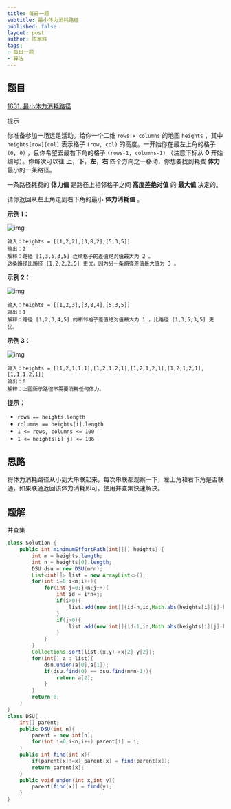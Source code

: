 ```yaml
---
title: 每日一题
subtitle: 最小体力消耗路径
published: false
layout: post
author: 陈家辉
tags:
- 每日一题
- 算法
---
```


## 题目

[1631. 最小体力消耗路径](https://leetcode.cn/problems/path-with-minimum-effort/)

提示

你准备参加一场远足活动。给你一个二维 `rows x columns` 的地图 `heights` ，其中 `heights[row][col]` 表示格子 `(row, col)` 的高度。一开始你在最左上角的格子 `(0, 0)` ，且你希望去最右下角的格子 `(rows-1, columns-1)` （注意下标从 **0** 开始编号）。你每次可以往 **上**，**下**，**左**，**右** 四个方向之一移动，你想要找到耗费 **体力** 最小的一条路径。

一条路径耗费的 **体力值** 是路径上相邻格子之间 **高度差绝对值** 的 **最大值** 决定的。

请你返回从左上角走到右下角的最小 **体力消耗值** 。

 

**示例 1：**

![img](https://assets.leetcode-cn.com/aliyun-lc-upload/uploads/2020/10/25/ex1.png)

```
输入：heights = [[1,2,2],[3,8,2],[5,3,5]]
输出：2
解释：路径 [1,3,5,3,5] 连续格子的差值绝对值最大为 2 。
这条路径比路径 [1,2,2,2,5] 更优，因为另一条路径差值最大值为 3 。
```

**示例 2：**

![img](https://assets.leetcode-cn.com/aliyun-lc-upload/uploads/2020/10/25/ex2.png)

```
输入：heights = [[1,2,3],[3,8,4],[5,3,5]]
输出：1
解释：路径 [1,2,3,4,5] 的相邻格子差值绝对值最大为 1 ，比路径 [1,3,5,3,5] 更优。
```

**示例 3：**

![img](https://assets.leetcode-cn.com/aliyun-lc-upload/uploads/2020/10/25/ex3.png)

```
输入：heights = [[1,2,1,1,1],[1,2,1,2,1],[1,2,1,2,1],[1,2,1,2,1],[1,1,1,2,1]]
输出：0
解释：上图所示路径不需要消耗任何体力。
```

 

**提示：**

- `rows == heights.length`
- `columns == heights[i].length`
- `1 <= rows, columns <= 100`
- `1 <= heights[i][j] <= 106`

## 思路

将体力消耗路径从小到大串联起来，每次串联都观察一下，左上角和右下角是否联通，如果联通返回该体力消耗即可。使用并查集快速解决。

## 题解

并查集

```java
class Solution {
    public int minimumEffortPath(int[][] heights) {
        int m = heights.length;
        int n = heights[0].length;
        DSU dsu = new DSU(m*n);
        List<int[]> list = new ArrayList<>();
        for(int i=0;i<m;i++){
            for(int j=0;j<n;j++){
                int id = i*n+j;
                if(i>0){
                    list.add(new int[]{id-n,id,Math.abs(heights[i][j]-heights[i-1][j])});
                }
                if(j>0){
                    list.add(new int[]{id-1,id,Math.abs(heights[i][j]-heights[i][j-1])});
                }
            }
        }
        Collections.sort(list,(x,y)->x[2]-y[2]);
        for(int[] a : list){
            dsu.union(a[0],a[1]);
            if(dsu.find(0) == dsu.find(m*n-1)){
                return a[2];
            }
        }
        return 0;
    }
}
class DSU{
    int[] parent;
    public DSU(int n){
        parent = new int[n];
        for(int i=0;i<n;i++) parent[i] = i;
    }
    public int find(int x){
        if(parent[x]!=x) parent[x] = find(parent[x]);
        return parent[x];
    }
    public void union(int x,int y){
        parent[find(x)] = find(y);
    }
}
```
